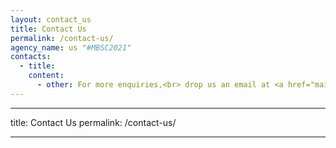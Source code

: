 ```yaml
---
layout: contact_us
title: Contact Us
permalink: /contact-us/
agency_name: us "#MBSC2021" 
contacts:
  - title: 
    content:
      - other: For more enquiries,<br> drop us an email at <a href="mailto:URA_mbsc@ura.gov.sg">URA_mbsc@ura.gov.sg</a> 
---
```


---
title: Contact Us
permalink: /contact-us/

---
